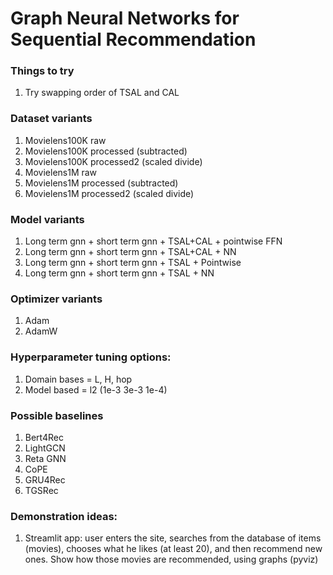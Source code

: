 # Graph Neural Networks for Sequential Recommendation

### Things to try
1. Try swapping order of TSAL and CAL


### Dataset variants
1. Movielens100K raw
2. Movielens100K processed (subtracted)
3. Movielens100K processed2 (scaled divide)
4. Movielens1M raw
5. Movielens1M processed (subtracted)
6. Movielens1M processed2 (scaled divide)


### Model variants
1. Long term gnn + short term gnn + TSAL+CAL + pointwise FFN
2. Long term gnn + short term gnn + TSAL+CAL + NN
3. Long term gnn + short term gnn + TSAL + Pointwise
4. Long term gnn + short term gnn + TSAL + NN


### Optimizer variants
1. Adam
2. AdamW


### Hyperparameter tuning options:
1. Domain bases = L, H, hop
2. Model based = l2 (1e-3  3e-3  1e-4)


### Possible baselines
1. Bert4Rec
2. LightGCN
3. Reta GNN
4. CoPE
5. GRU4Rec
6. TGSRec


### Demonstration ideas:
1. Streamlit app: user enters the site, searches from the database of items (movies), chooses what he likes (at least 20), and then recommend new ones. Show how those movies are recommended, using graphs (pyviz)
